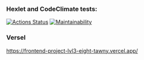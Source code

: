 ### Hexlet and CodeClimate tests:
[![Actions Status](https://github.com/HazretAger/frontend-project-lvl3/workflows/hexlet-check/badge.svg)](https://github.com/HazretAger/frontend-project-lvl3/actions)
[![Maintainability](https://api.codeclimate.com/v1/badges/03776846d64e6bc00f4e/maintainability)](https://codeclimate.com/github/HazretAger/frontend-project-lvl3/maintainability)

### Versel
https://frontend-project-lvl3-eight-tawny.vercel.app/